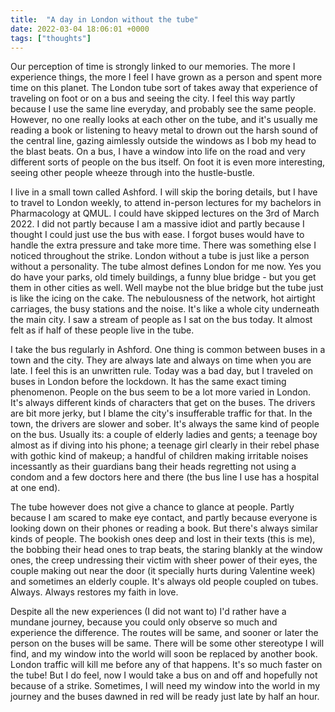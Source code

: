 ```yaml
---
title:  "A day in London without the tube"
date: 2022-03-04 18:06:01 +0000
tags: ["thoughts"]
---
```


Our perception of time is strongly linked to our memories. The more I experience things, the more I feel I have grown as a person and spent more time on this planet. The London tube sort of takes away that experience of traveling on foot or on a bus and seeing the city. I feel this way partly because I use the same line everyday, and probably see the same people. However, no one really looks at each other on the tube, and it's usually me reading a book or listening to heavy metal to drown out the harsh sound of the central line, gazing aimlessly outside the windows as I bob my head to the blast beats. On a bus, I have a window into life on the road and very different sorts of people on the bus itself. On foot it is even more interesting, seeing other people wheeze through into the hustle-bustle.

I live in a small town called Ashford. I will skip the boring details, but I have to travel to London weekly, to attend in-person lectures for my bachelors in Pharmacology at QMUL. I could have skipped lectures on the 3rd of March 2022. I did not partly because I am a massive idiot  and partly because I thought I could just use the bus with ease. I forgot buses would have to handle the extra pressure and take more time. There was something else I noticed throughout the strike. London without a tube is just like a person without a personality. The tube almost defines London for me now. Yes you do have your parks, old timely buildings, a funny blue bridge - but you get them in other cities as well. Well maybe not the blue bridge but the tube just is like the icing on the cake. The nebulousness of the network, hot airtight carriages, the busy stations and the noise. It's like a whole city underneath the main city. I saw a stream of people as I sat on the bus today. It almost felt as if half of these people live in the tube.

I take the bus regularly in Ashford. One thing is common between buses in a town and the city. They are always late and always on time when you are late. I feel this is an unwritten rule. Today was a bad day, but I traveled on buses in London before the lockdown. It has the same exact timing phenomenon. People on the bus seem to be a lot more varied in London. It's always different kinds of characters that get on the buses. The drivers are bit more jerky, but I blame the city's insufferable traffic for that. In the town, the drivers are slower and sober. It's always the same kind of people on the bus. Usually its: a couple of elderly ladies and gents; a teenage boy almost as if diving into his phone; a teenage girl clearly in their rebel phase with gothic kind of makeup; a handful of children making irritable noises incessantly as their guardians bang their heads regretting not using a condom and a few doctors here and there (the bus line I use has a hospital at one end).

The tube however does not give a chance to glance at people. Partly because I am scared to make eye contact, and partly because everyone is looking down on their phones or reading a book. But there's always similar kinds of people. The bookish ones deep and lost in their texts (this is me), the bobbing their head ones to trap beats, the staring blankly at the window ones, the creep undressing their victim with sheer power of their eyes, the couple making out near the door (it specially hurts during Valentine week) and sometimes an elderly couple. It's always old people coupled on tubes. Always. Always restores my faith in love.

Despite all the new experiences (I did not want to) I'd rather have a mundane journey, because you could only observe so much and experience the difference. The routes will be same, and sooner or later the person on the buses will be same. There will be some other stereotype I will find, and my window into the world will soon be replaced by another book. London traffic will kill me before any of that happens. It's so much faster on the tube! But I do feel, now I would take a bus on and off and hopefully not because of a strike. Sometimes, I will need my window into the world in my journey and the buses dawned in red will be ready just late by half an hour.
